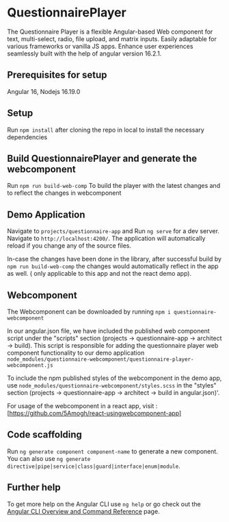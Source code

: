 # QuestionnairePlayer

The Questionnaire Player is a flexible Angular-based Web component for text, multi-select, radio, file upload, and matrix inputs. Easily adaptable for various frameworks or vanilla JS apps. Enhance user experiences seamlessly built with the help of angular version 16.2.1.
## Prerequisites for setup

Angular 16, Nodejs 16.19.0

## Setup

Run `npm install` after cloning the repo in local to install the necessary dependencies

## Build QuestionnairePlayer and generate the webcomponent 

Run `npm run build-web-comp` To build the player with the latest changes and to reflect the changes in webcomponent 

## Demo Application

Navigate to `projects/questionnaire-app` and Run `ng serve` for a dev server. Navigate to `http://localhost:4200/`. The application will automatically reload if you change any of the source files.

In-case the changes have been done in the library, after successful build by `npm run build-web-comp` the changes would automatically reflect in the app as well. ( only applicable to this app and not the react demo app).

## Webcomponent

The Webcomponent can be downloaded by running `npm i questionnaire-webcomponent`

In our angular.json file, we have included the published web component script under the "scripts" section (projects -> questionnaire-app -> architect -> build). This script is responsible for adding the questionnaire player web component functionality to our demo application `node_modules/questionnaire-webcomponent/questionnaire-player-webcomponent.js`

To include the npm published styles of the webcomponent in the demo app, use `node_modules/questionnaire-webcomponent/styles.scss` in the "styles" section (projects -> questionnaire-app -> architect -> build in angular.json)'.

For usage of the webcomponent in a react app, visit : [https://github.com/5Amogh/react-usingwebcomponent-app]

## Code scaffolding

Run `ng generate component component-name` to generate a new component. You can also use `ng generate directive|pipe|service|class|guard|interface|enum|module`.


## Further help

To get more help on the Angular CLI use `ng help` or go check out the [Angular CLI Overview and Command Reference](https://angular.io/cli) page.
